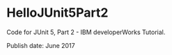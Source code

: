 # HelloJUnit5Part2

Code for JUnit 5, Part 2 - IBM developerWorks Tutorial.

Publish date: June 2017
